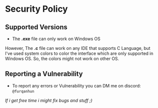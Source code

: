 # Security Policy

## Supported Versions

- The **.exe** file can only work on Windows OS

However, The **.c** file can work on any IDE that supports C Language, but I've used system colors to color the interface which are only supported in Windows OS. So, the colors might not work on other OS.

## Reporting a Vulnerability

- To report any errors or Vulnerability you can DM me on discord: `@furqanhun`

*If i get free time i  might fix bugs and stuff ;)*
